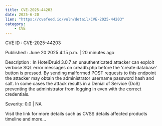 ```yaml
---
title: CVE-2025-44203
date: 2025-6-20
lien: "https://cvefeed.io/vuln/detail/CVE-2025-44203"
category:
    - CVE
---
```


CVE ID : CVE-2025-44203

Published :  June 20
2025
4:15 p.m. | 20 minutes ago

Description : In HotelDruid 3.0.7
an unauthenticated attacker can exploit verbose SQL error messages on creadb.php before the 'create database' button is pressed. By sending malformed POST requests to this endpoint
the attacker may obtain the administrator username
password hash
and salt. In some cases
the attack results in a Denial of Service (DoS)
preventing the administrator from logging in even with the correct credentials.

Severity: 0.0 | NA

Visit the link for more details
such as CVSS details
affected products
timeline
and more...
